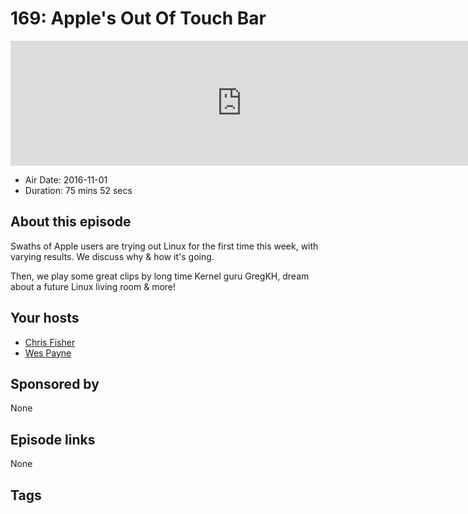 # 169: Apple's Out Of Touch Bar

<iframe src="https://player.fireside.fm/v2/RUkczH-V+9MAuCxwx?theme=dark" width="740" height="200" frameborder="0" scrolling="no"></iframe>

* Air Date: 2016-11-01
* Duration: 75 mins 52 secs

## About this episode

Swaths of Apple users are trying out Linux for the first time this week, with varying results. We discuss why & how it's going.

Then, we play some great clips by long time Kernel guru GregKH, dream about a future Linux living room & more!

## Your hosts
* [Chris Fisher](https://linuxunplugged.com/hosts/chrislas)
* [Wes Payne](https://linuxunplugged.com/hosts/wes)

## Sponsored by

None



## Episode links

None



## Tags

